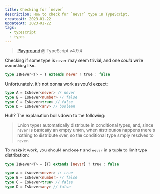 ```yaml
---
title: Checking for `never`
description: How to check for `never` type in TypeScript.
createdAt: 2023-01-22
updatedAt: 2023-01-22
tags:
  - typescript
  - types
---
```


> [Playground] @ TypeScript v4.9.4

Checking if some type is `never` may seem trivial, and one _could_ write something like:

```ts
type IsNever<T> = T extends never ? true : false
```

Unfortunately, it's not gonna work as you'd expect:

```ts
type A = IsNever<never> // never
type B = IsNever<number> // false
type C = IsNever<true> // false
type D = IsNever<any> // boolean
```

Huh? The explanation boils down to the following:

> Union types automatically distribute in conditional types, and, since `never` is basically an empty union, when distribution happens there's nothing to distribute over, so the conditional type simply resolves to `never`.

To make it work, you should enclose `T` and `never` in a tuple to limit type distribution:

```ts
type IsNever<T> = [T] extends [never] ? true : false

type A = IsNever<never> // true
type B = IsNever<number> // false
type C = IsNever<true> // false
type D = IsNever<any> // false
```

<!-- Links. -->

[playground]: https://www.typescriptlang.org/play?#code/C4TwDgpgBAkgzgOQgNwgJwDwBUB8UC8UA2lgLpQQAewEAdgCZzG0rrkD8UwaArtAFxQAZgEMANnAgAoKaEhQAggViJWmFqjR4oAeh1de0udABCy+Ek0ZaPALYAjdHj3Dxk2eGgBhc6qvc+bV19UQkjTygAEV9LdAwRWhAg4NcwqSA
